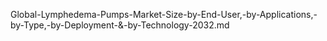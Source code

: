 Global-Lymphedema-Pumps-Market-Size-by-End-User,-by-Applications,-by-Type,-by-Deployment-&-by-Technology-2032.md
